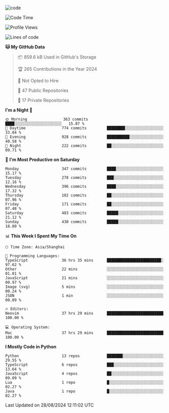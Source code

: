 
<!--
**liuyaanng/liuyaanng** is a ✨ _special_ ✨ repository because its `README.md` (this file) appears on your GitHub profile.

Here are some ideas to get you started:

- 🔭 I’m currently working on ...
- 🌱 I’m currently learning ...
- 👯 I’m looking to collaborate on ...
- 🤔 I’m looking for help with ...
- 💬 Ask me about ...
- 📫 How to reach me: ...
- 😄 Pronouns: ...
- ⚡ Fun fact: ...
-->


![code](https://cdn.jsdelivr.net/gh/liuyaanng/liuyaanng@1.0/code.gif) 

<!--START_SECTION:waka-->
![Code Time](http://img.shields.io/badge/Code%20Time-727%20hrs%2040%20mins-blue)

![Profile Views](http://img.shields.io/badge/Profile%20Views-0-blue)

![Lines of code](https://img.shields.io/badge/From%20Hello%20World%20I%27ve%20Written-14.7%20million%20lines%20of%20code-blue)

**🐱 My GitHub Data** 

> 📦 859.6 kB Used in GitHub's Storage 
 > 
> 🏆 265 Contributions in the Year 2024
 > 
> 🚫 Not Opted to Hire
 > 
> 📜 47 Public Repositories 
 > 
> 🔑 17 Private Repositories 
 > 
**I'm a Night 🦉** 

```text
🌞 Morning                363 commits         ████░░░░░░░░░░░░░░░░░░░░░   15.87 % 
🌆 Daytime                774 commits         ████████░░░░░░░░░░░░░░░░░   33.84 % 
🌃 Evening                928 commits         ██████████░░░░░░░░░░░░░░░   40.58 % 
🌙 Night                  222 commits         ██░░░░░░░░░░░░░░░░░░░░░░░   09.71 % 
```
📅 **I'm Most Productive on Saturday** 

```text
Monday                   347 commits         ████░░░░░░░░░░░░░░░░░░░░░   15.17 % 
Tuesday                  278 commits         ███░░░░░░░░░░░░░░░░░░░░░░   12.16 % 
Wednesday                396 commits         ████░░░░░░░░░░░░░░░░░░░░░   17.32 % 
Thursday                 182 commits         ██░░░░░░░░░░░░░░░░░░░░░░░   07.96 % 
Friday                   171 commits         ██░░░░░░░░░░░░░░░░░░░░░░░   07.48 % 
Saturday                 483 commits         █████░░░░░░░░░░░░░░░░░░░░   21.12 % 
Sunday                   430 commits         █████░░░░░░░░░░░░░░░░░░░░   18.80 % 
```


📊 **This Week I Spent My Time On** 

```text
🕑︎ Time Zone: Asia/Shanghai

💬 Programming Languages: 
TypeScript               36 hrs 35 mins      ████████████████████████░   97.62 % 
Other                    22 mins             ░░░░░░░░░░░░░░░░░░░░░░░░░   01.01 % 
JavaScript               21 mins             ░░░░░░░░░░░░░░░░░░░░░░░░░   00.97 % 
Image (svg)              5 mins              ░░░░░░░░░░░░░░░░░░░░░░░░░   00.24 % 
JSON                     1 min               ░░░░░░░░░░░░░░░░░░░░░░░░░   00.09 % 

🔥 Editors: 
Neovim                   37 hrs 29 mins      █████████████████████████   100.00 % 

💻 Operating System: 
Mac                      37 hrs 29 mins      █████████████████████████   100.00 % 
```

**I Mostly Code in Python** 

```text
Python                   13 repos            ███████░░░░░░░░░░░░░░░░░░   29.55 % 
TypeScript               6 repos             ███░░░░░░░░░░░░░░░░░░░░░░   13.64 % 
JavaScript               4 repos             ██░░░░░░░░░░░░░░░░░░░░░░░   09.09 % 
Lua                      1 repo              █░░░░░░░░░░░░░░░░░░░░░░░░   02.27 % 
Java                     1 repo              █░░░░░░░░░░░░░░░░░░░░░░░░   02.27 % 
```




 Last Updated on 28/08/2024 12:11:02 UTC
<!--END_SECTION:waka-->
